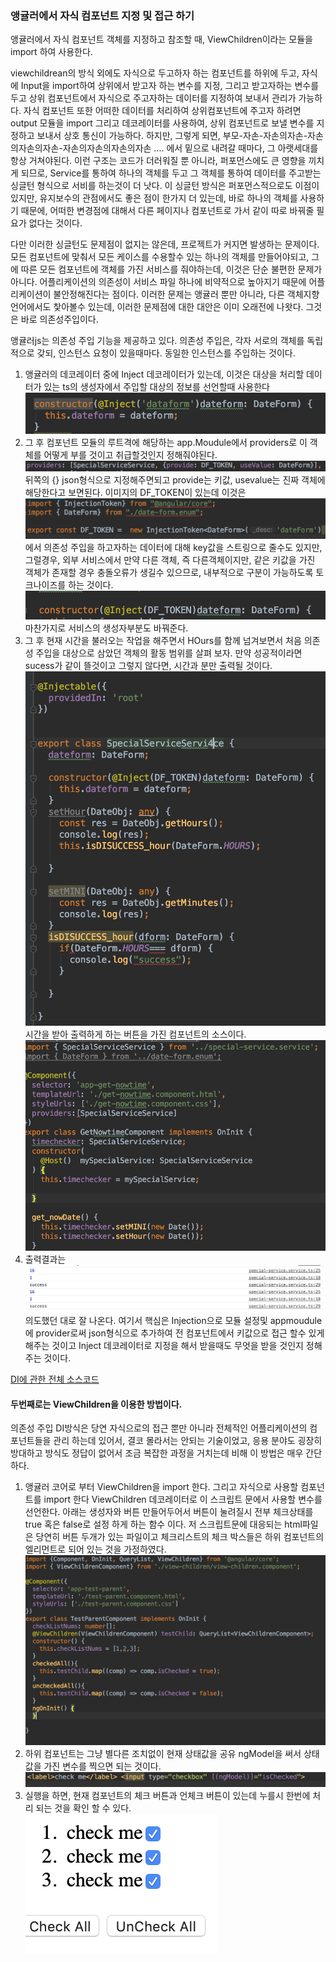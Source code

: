 <h3>앵귤러에서 자식 컴포넌트 지정 및 접근 하기</h3>

<p>앵귤러에서 자식 컴포넌트 객체를 지정하고 참조할 때, ViewChildren이라는 모듈을 import 하여 사용한다.</p>
<p>viewchildrean의 방식 외에도 자식으로 두고하자 하는 컴포넌트를 하위에 두고, 자식에 Input을 import하여 상위에서 받고자 하는 변수를 지정, 그리고 받고자하는 변수를 두고 상위 컴포넌트에서 자식으로 주고자하는 데이터를 지정하여 보내서 관리가 가능하다. 자식 컴포넌트 또한 어떠한 데이터를 처리하여 상위컴포넌트에 주고자 하려면 output 모듈을 import 그리고 데코레이터를 사용하여, 상위 컴포넌트로 보낼 변수를 지정하고 보내서 상호 통신이 가능하다. 하지만, 그렇게 되면, 부모-자손-자손의자손-자손의자손의자손-자손의자손의자손의자손 .... 에서 밑으로 내려갈 때마다, 그 아랫세대를 항상 거쳐야된다. 이런 구조는 코드가 더러워질 뿐 아니라, 퍼포먼스에도 큰 영향을 끼치게 되므로, Service를  통하여 하나의 객체를 두고 그 객체를 통하여 데이터를 주고받는 싱글턴 형식으로 서비를 하는것이 더 낫다. 이 싱글턴 방식은 퍼포먼스적으로도 이점이 있지만, 유지보수의 관점에서도 좋은 점이 한가지 더 있는데, 바로 하나의 객체를 사용하기 때문에, 어떠한 변경점에 대해서 다른 페이지나 컴포넌트로 가서 같이 따로 바꿔줄 필요가 없다는 것이다. </p>
<p>다만 이러한 싱글턴도 문제점이 없지는 않은데, 프로젝트가 커지면 발생하는 문제이다. 모든 컴포넌트에 맞춰서 모든 케이스를 수용할수 있는 하나의 객체를 만들어야되고, 그에 따른 모든 컴포넌트에 객체를 가진 서비스를 줘야하는데, 이것은 단순 불편한 문제가 아니다. 어플리케이션의 의존성이 서비스 파일 하나에 비약적으로 높아지기 때문에 어플리케이션이 불안정해진다는 점이다. 이러한 문제는 앵귤러 뿐만 아니라, 다른 객체지향언어에서도 찿아볼수 있는데, 이러한 문제점에 대한 대안은 이미 오래전에 나왓다. 그것은 바로 의존성주입이다.</p>
<p>앵귤러js는 의존성 주입 기능을 제공하고 있다. 의존성 주입은, 각자 서로의 객체를 독립적으로 갖되, 인스턴스 요청이 있을때마다. 동일한 인스턴스를 주입하는 것이다.</p>

<ol>
	<li>앵귤러의 데코레이터 중에 Inject 데코레이터가 있는데, 이것은 대상을 처리할 데이터가 있는 ts의 생성자에서 주입할 대상의 정보를 선언할때 사용한다 <img src="./inject.png"></li>
	<li>그 후 컴포넌트 모듈의 루트격에 해당하는 app.Moudule에서 providers로 이 객체를 어떻게 부를 것이고 취급할것인지 정해줘야된다. <img src="pr.png"> 뒤쪽의 {} json형식으로 지정해주면되고 provide는 키값, usevalue는 진짜 객체에 해당한다고 보면된다. 이미지의 DF_TOKEN이 있는데 이것은 <img src="dftoken.png">
	에서 의존성 주입을 하고자하는 데이터에 대해 key값을 스트링으로 줄수도 있지만, 그럴경우, 외부 서비스에서 만약 다른 객체, 즉 다른객체이지만, 같은 키값을 가진 객체가 존재할 경우 충돌오류가 생길수 있으므로, 내부적으로 구분이 가능하도록 토크나이즈를 하는 것이다.
	<img src="dftoken2.png"> 마찬가지로 서비스의 생성자부분도 바꿔준다.
	</li>
	<li>그 후 현재 시간을 불러오는 작업을 해주면서 HOurs를 함께 넘겨보면서 처음 의존성 주입을 대상으로 삼았던 객체의 활동 범위를 살펴 보자. 만약 성공적이라면 sucess가 같이 뜰것이고 그렇지 않다면, 시간과 분만 출력될 것이다.  <img src="services.png">
	시간을 받아 출력하게 하는 버튼을 가진 컴포넌트의 소스이다.
	<img src="gettime.png">
	</li>
	<li>출력결과는 
		<img src="dioutput.png"> 의도했던 대로 잘 나온다. 
		여기서 핵심은 Injection으로 모듈 설정및 appmoudule에 provider로써 json형식으로 추가하여 전 컴포넌트에서 키값으로 접근 할수 있게 해주는 것이고 Inject 데코레이터로 지정을 해서 받을때도 무엇을 받을 것인지 정해주는 것이다.
	</li>
</ol>

<a href="https://github.com/LukeSungukJung/My_web_projects/tree/master/AngularJS/hb_book/ch05/InjectionPractice">DI에 관한 전체 소스코드</a>

<h4>두번째로는 ViewChildren을 이용한 방법이다. </h4>
<p>의존성 주입 DI방식은 당연 자식으로의 접근 뿐만 아니라 전체적인 어플리케이션의 컴포넌트들을 관리 하는데 있어서, 결코 몰라서는 안되는 기술이었고, 응용 분야도 굉장히 방대하고 방식도 정답이 없어서 조금 복잡한 과정을 거치는데 비해 이 방법은 매우 간단하다.</p>
<ol>
	<li>앵귤러 코어로 부터 ViewChildren을 import 한다. 그리고 자식으로 사용할 컴포넌트를 import 한다 ViewChildren 데코레이터로 이 스크립트 문에서 사용할 변수를 선언한다. 아래는 생성자와 버튼 만들어두어서 버튼이 눌려질시 전부 체크상태를 true 혹은 false로 설정 하게 하는 함수 이다. 저 스크립트문에 대응되는 html파일은 당연히 버튼 두개가 있는 파일이고 체크리스트의 체크 박스들은 하위 컴포넌트의 엘리먼트로 되어 있는 것을 가정하였다.
<img src="aa1.png">
	</li>
	<li>
		하위 컴포넌트는 그냥 별다른 조치없이 현재 상태값을 공유 ngModel을 써서 상태값을 가진 변수를 찍으면 되는 것이다.
		<img src="aa2.png">
	</li>
	<li>실행을 하면, 현재 컴포넌트의 체크 버튼과 언체크 버튼이 있는데 누를시 한번에 처리 되는 것을 확인 할 수 있다.
		<img src="viewexe.png"
	</li>
</ol>